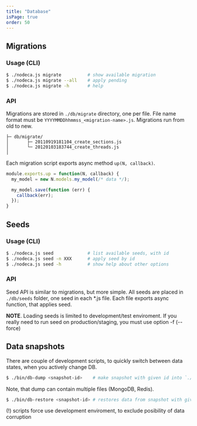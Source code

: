 ```yaml
---
title: "Database"
isPage: true
order: 50
---
```


Migrations
----------

### Usage (CLI)

``` bash
$ ./nodeca.js migrate          # show available migration
$ ./nodeca.js migrate --all    # apply pending
$ ./nodeca.js migrate -h       # help
```

### API

Migrations are stored in `./db/migrate` directory, one per file. File name
format must be `YYYYMMDDhhmmss_<migration-name>.js`. Migrations run from old
to new.

```
├─ db/migrate/
│       ├─ 20110919181104_create_sections.js
│       └─ 20120103183744_create_threads.js
│
```

Each migration script exports async method `up(N, callback)`.

``` javascript
module.exports.up = function(N, callback) {
  my_model = new N.models.my_model(/* data */);

  my_model.save(function (err) {
    callback(err);
  });
}

```

Seeds
-----

### Usage (CLI)

``` bash
$ ./nodeca.js seed             # list available seeds, with id
$ ./nodeca.js seed -n XXX      # apply seed by id
$ ./nodeca.js seed -h          # show help about other options
```

### API

Seed API is similar to migrations, but more simple. All seeds are placed in
`./db/seeds` folder, one seed in each *.js file. Each file exports async
function, that applies seed.

**NOTE**. Loading seeds is limited to development/test enviroment. If you really
need to run seed on production/staging, you must use option -f (--force)


Data snapshots
--------------

There are couple of development scripts, to quickly switch between data states,
when you actively change DB.

``` bash
$ ./bin/db-dump <snapshot-id>    # make snapshot with given id into `./tmp`
```

Note, that dump can contain multiple files (MongoDB, Redis).

``` bash
$ ./bin/db-restore <snapshot-id> # restores data from snapshot with given id.
```

(!) scripts force use development enviroment, to exclude posibility of data
corruption
